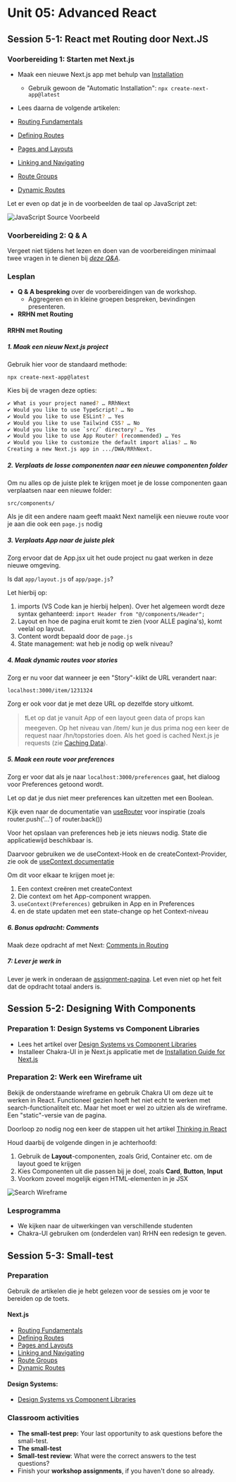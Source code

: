 # Unit 05: Advanced React

## Session 5-1: React met Routing door Next.JS

### Voorbereiding 1: Starten met Next.js

- Maak een nieuwe Next.js app met behulp van [Installation](https://nextjs.org/docs/getting-started/installation)
  - Gebruik gewoon de "Automatic Installation": `npx create-next-app@latest`
- Lees daarna de volgende artikelen:

- [Routing Fundamentals](https://nextjs.org/docs/app/building-your-application/routing)
- [Defining Routes](https://nextjs.org/docs/app/building-your-application/routing/defining-routes)
- [Pages and Layouts](https://nextjs.org/docs/app/building-your-application/routing/pages-and-layouts)
- [Linking and Navigating](https://nextjs.org/docs/app/building-your-application/routing/linking-and-navigating)
- [Route Groups](https://nextjs.org/docs/app/building-your-application/routing/route-groups)
- [Dynamic Routes](https://nextjs.org/docs/app/building-your-application/routing/dynamic-routes)

Let er even op dat je in de voorbeelden de taal op JavaScript zet:

![JavaScript Source Voorbeeld](./example_sourcecode.png)

### Voorbereiding 2: Q & A

Vergeet niet tijdens het lezen en doen van de voorbereidingen minimaal twee vragen in te dienen bij [_deze Q&A_](https://dwa-courses.firebaseapp.com/qna_cwd_5.1.html).

### Lesplan

- **Q & A bespreking** over de voorbereidingen van de workshop.
  - Aggregeren en in kleine groepen bespreken, bevindingen presenteren.
- **RRHN met Routing**

#### RRHN met Routing

##### 1. Maak een nieuw Next.js project

Gebruik hier voor de standaard methode:

`npx create-next-app@latest`

Kies bij de vragen deze opties:

```bash
✔ What is your project named? … RRhNext
✔ Would you like to use TypeScript? … No
✔ Would you like to use ESLint? … Yes
✔ Would you like to use Tailwind CSS? … No
✔ Would you like to use `src/` directory? … Yes
✔ Would you like to use App Router? (recommended) … Yes
✔ Would you like to customize the default import alias? … No
Creating a new Next.js app in .../DWA/RRhNext.
```

##### 2. Verplaats de losse componenten naar een nieuwe componenten folder

Om nu alles op de juiste plek te krijgen moet je de losse componenten gaan verplaatsen naar een nieuwe folder:

`src/components/`

Als je dit een andere naam geeft maakt Next namelijk een nieuwe route voor je aan die ook een `page.js` nodig

##### 3. Verplaats App naar de juiste plek

Zorg ervoor dat de App.jsx uit het oude project nu gaat werken in deze nieuwe omgeving.

Is dat `app/layout.js` of `app/page.js`?

Let hierbij op:

1. imports (VS Code kan je hierbij helpen). Over het algemeen wordt deze syntax gehanteerd: `import Header from "@/components/Header";`
2. Layout en hoe de pagina eruit komt te zien (voor ALLE pagina's), komt veelal op layout.
3. Content wordt bepaald door de `page.js`
4. State management: wat heb je nodig op welk niveau?

##### 4. Maak dynamic routes voor stories

Zorg er nu voor dat wanneer je een "Story"-klikt de URL verandert naar:

`localhost:3000/item/1231324`

Zorg er ook voor dat je met deze URL op dezelfde story uitkomt. 

>❗Let op dat je vanuit App of een layout geen data of props kan meegeven.
> Op het niveau van /item/ kun je dus prima nog een keer de request naar /hn/topstories doen.
> Als het goed is cached Next.js je requests (zie [Caching Data](https://nextjs.org/docs/app/building-your-application/data-fetching/fetching-caching-and-revalidating#caching-data)).

##### 5. Maak een route voor preferences

Zorg er voor dat als je naar `localhost:3000/preferences` gaat,
het dialoog voor Preferences getoond wordt.

Let op dat je dus niet meer preferences kan uitzetten met een Boolean.

Kijk even naar de documentatie van [useRouter](https://nextjs.org/docs/app/api-reference/functions/use-router) voor inspiratie (zoals router.push('...') of router.back())

Voor het opslaan van preferences heb je iets nieuws nodig. State die applicatiewijd beschikbaar is.

Daarvoor gebruiken we de useContext-Hook en de createContext-Provider, zie ook de [useContext documentatie](https://react.dev/reference/react/useContext#updating-data-passed-via-context)

Om dit voor elkaar te krijgen moet je:

1. Een context creëren met createContext
2. Die context om het App-component wrappen.
3. `useContext(Preferences)` gebruiken in App en in Preferences
4. en de state updaten met een state-change op het Context-niveau

##### 6. Bonus opdracht: Comments

Maak deze opdracht af met Next: [Comments in Routing](https://dwa-courses.firebaseapp.com/assignment_cwd_5.2.html#h_BerTsEAzgS)

##### 7: Lever je werk in

Lever je werk in onderaan de [assignment-pagina](https://dwa-courses.firebaseapp.com/assignment_cwd_5.2.html#h_BerTsEAzgS). Let even niet op het feit dat de opdracht totaal anders is.

## Session 5-2: Designing With Components

### Preparation 1: Design Systems vs Component Libraries

- Lees het artikel over [Design Systems vs Component Libraries](https://www.uxpin.com/studio/blog/design-systems-vs-pattern-libraries-vs-style-guides-whats-difference/)
- Installeer Chakra-UI in je Next.js applicatie met de [Installation Guide for Next.js](https://chakra-ui.com/getting-started/nextjs-guide)

### Preparation 2: Werk een Wireframe uit

Bekijk de onderstaande wireframe en gebruik Chakra UI om deze uit te werken in React. Functioneel gezien hoeft het niet echt te werken met search-functionaliteit etc. Maar het moet er wel zo uitzien als de wireframe. Een "static"-versie van de pagina.

Doorloop zo nodig nog een keer de stappen uit het artikel [Thinking in React](https://react.dev/learn/thinking-in-react)

Houd daarbij de volgende dingen in je achterhoofd:

1. Gebruik de **Layout**-componenten, zoals Grid, Container etc. om de layout goed te krijgen
2. Kies Componenten uit die passen bij je doel, zoals **Card**, **Button**, **Input**
3. Voorkom zoveel mogelijk eigen HTML-elementen in je JSX

![Search Wireframe](./Search.jpg)

### Lesprogramma

- We kijken naar de uitwerkingen van verschillende studenten
- Chakra-UI gebruiken om (onderdelen van) RrHN een redesign te geven.

## Session 5-3: Small-test

### Preparation

Gebruik de artikelen die je hebt gelezen voor de sessies om je voor te bereiden op de toets.

#### Next.js

- [Routing Fundamentals](https://nextjs.org/docs/app/building-your-application/routing)
- [Defining Routes](https://nextjs.org/docs/app/building-your-application/routing/defining-routes)
- [Pages and Layouts](https://nextjs.org/docs/app/building-your-application/routing/pages-and-layouts)
- [Linking and Navigating](https://nextjs.org/docs/app/building-your-application/routing/linking-and-navigating)
- [Route Groups](https://nextjs.org/docs/app/building-your-application/routing/route-groups)
- [Dynamic Routes](https://nextjs.org/docs/app/building-your-application/routing/dynamic-routes)

#### Design Systems:

- [Design Systems vs Component Libraries](https://www.uxpin.com/studio/blog/design-systems-vs-pattern-libraries-vs-style-guides-whats-difference/)

### Classroom activities

- **The small-test prep:** Your last opportunity to ask questions before the small-test.
- **The small-test**
- **Small-test review**: What were the correct answers to the test questions?
- Finish your **workshop assignments**, if you haven't done so already.
